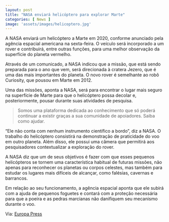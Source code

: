 ```yaml
---
layout: post
title: "NASA enviará helicóptero para explorar Marte"
categories: [ News ]
image: 'assets/images/helicoptero.jpg'
---
```


A NASA enviará um helicóptero a Marte em 2020, conforme anunciado pela agência espacial americana na sexta-feira. O veículo será incorporado a um rover e contribuirá, entre outras funções, para uma melhor observação da superfície do planeta vermelho.

Através de um comunicado, a NASA indicou que a missão, que está sendo preparada para o ano que vem, será direcionada à cratera Jezero, que é uma das mais importantes do planeta. O novo rover é semelhante ao robô Curiosity, que pousou em Marte em 2012.

Uma das missões, aponta a NASA, será para encontrar o lugar mais seguro na superfície de Marte para que o helicóptero possa decolar e, posteriormente, pousar durante suas atividades de pesquisa.

> Somos uma plataforma dedicada ao conhecimento que só poderá continuar a existir graças a sua comunidade de apoiadores. Saiba como ajudar.

<script async src="https://pagead2.googlesyndication.com/pagead/js/adsbygoogle.js"></script>
<!-- Informat -->
<ins class="adsbygoogle"
     style="display:block"
     data-ad-client="ca-pub-2838251107855362"
     data-ad-slot="2327980059"
     data-ad-format="auto"
     data-full-width-responsive="true"></ins>
<script>
(adsbygoogle = window.adsbygoogle || []).push({});
</script> 

“Ele não conta com nenhum instrumento científico a bordo”, diz a NASA. O trabalho do helicóptero consistirá na demonstração de praticidade do voo em outro planeta. Além disso, ele possui uma câmera que permitirá aos pesquisadores contextualizar a exploração do rover.

A NASA diz que um de seus objetivos é fazer com que esses pequenos helicópteros se tornem uma característica habitual de futuras missões, não apenas para reconhecer os planetas ou corpos celestes, mas também para estudar os lugares mais difíceis de alcançar, como falésias, cavernas e barrancos.

Em relação ao seu funcionamento, a agência espacial aponta que ele subirá com a ajuda de pequenos foguetes e contará com a proteção necessária para que a poeira e as pedras marcianas não danifiquem seu mecanismo durante o voo.

Via: [Europa Press](https://www.europapress.es/ciencia/misiones-espaciales/noticia-nasa-enviara-primera-vez-helicoptero-explorar-marte-20190830173707.html)   

